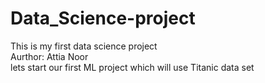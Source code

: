 # Data_Science-project
This is my first data science project
<br>
Aurthor: Attia Noor
<br>
lets start our first ML project which  will use Titanic data set

